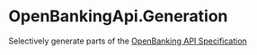 # OpenBankingApi.Generation

Selectively generate parts of the [OpenBanking API Specification]( https://openbanking.atlassian.net/wiki/spaces/DZ/pages/937656404/Read%2BWrite%2BData%2BAPI%2BSpecification%2B-%2Bv3.1)